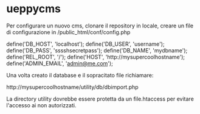 # ueppycms

Per configurare un nuovo cms, clonare il repository in locale, creare un file di configurazione in /public_html/conf/config.php

  define('DB_HOST', 'localhost');
  define('DB_USER', 'username');
  define('DB_PASS', 'sssshsecretpass');
  define('DB_NAME', 'mydbname');
  define('REL_ROOT', '/');
  define('HOST', 'http://mysupercoolhostname');
  define('ADMIN_EMAIL', 'admin@me.com');

Una volta creato il database e il sopracitato file richiamare:

http://mysupercoolhostname/utility/db/dbimport.php

La directory utility dovrebbe essere protetta da un file.htaccess per evitare l'accesso ai non autorizzati.
